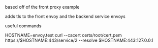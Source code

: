 based off of the front proxy example

adds tls to the front envoy and the backend service envoys

useful commands

HOSTNAME=envoy.test
curl --cacert certs/root/cert.pem https://$HOSTNAME:443/service/2 --resolve $HOSTNAME:443:127.0.0.1
